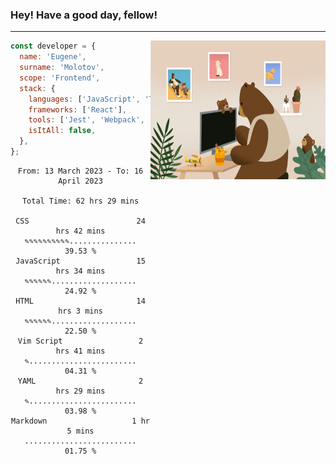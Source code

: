 ### Hey! Have a good day, fellow!
---
<img align='right' alt='GIF' vertical-align='center' src='./src/giphy.gif' width='280px' height='222px'/>

```javascript
const developer = {
  name: 'Eugene',
  surname: 'Molotov',
  scope: 'Frontend',
  stack: {
    languages: ['JavaScript', 'TypeScript'],
    frameworks: ['React'],
    tools: ['Jest', 'Webpack', 'Sass'],
    isItAll: false,
  },
};
```

<div align="center">
<!--START_SECTION:waka-->

```text
From: 13 March 2023 - To: 16 April 2023

Total Time: 62 hrs 29 mins

CSS                        24 hrs 42 mins  ✎✎✎✎✎✎✎✎✎✎...............   39.53 %
JavaScript                 15 hrs 34 mins  ✎✎✎✎✎✎...................   24.92 %
HTML                       14 hrs 3 mins   ✎✎✎✎✎✎...................   22.50 %
Vim Script                 2 hrs 41 mins   ✎........................   04.31 %
YAML                       2 hrs 29 mins   ✎........................   03.98 %
Markdown                   1 hr 5 mins     .........................   01.75 %
```

<!--END_SECTION:waka-->

